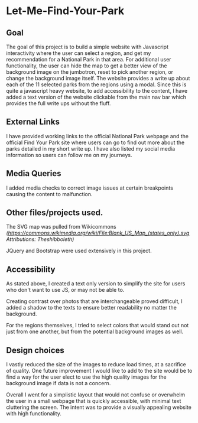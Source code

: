 # Let-Me-Find-Your-Park

## Goal
The goal of this project is to build a simple website with Javascript interactivity where the user can select a region, and get my recommendation for a National Park in that area. For additional user functionality, the user can hide the map to get a better view of the background image on the jumbotron, reset to pick another region, or change the background image itself. The website provides a write up about each of the 11 selected parks from the regions using a modal. Since this is quite a javascript heavy website, to add accessibility to the content, I have added a text version of the website clickable from the main nav bar which provides the full write ups without the fluff.

## External Links
I have provided working links to the official National Park webpage and the official Find Your Park site where users can go to find out more about the parks detailed in my short write up. I have also listed my social media information so users can follow me on my journeys. 

## Media Queries
I added media checks to correct image issues at certain breakpoints causing the content to malfunction.

## Other files/projects used.
The SVG map was pulled from Wikicommons *(https://commons.wikimedia.org/wiki/File:Blank_US_Map_(states_only).svg Attributions: Theshibboleth)*

JQuery and Bootstrap were used extensively in this project.

## Accessibility

As stated above, I created a text only version to simplify the site for users who don't want to use JS, or may not be able to.

Creating contrast over photos that are interchangeable proved difficult, I added a shadow to the texts to ensure better readability no matter the background.

For the regions themselves, I tried to select colors that would stand out not just from one another, but from the potential background images as well.

## Design choices

I vastly reduced the size of the images to reduce load times, at a sacrifice of quality. One future improvement I would like to add to the site would be to find a way for the user elect to use the high quality images for the background image if data is not a concern.

Overall I went for a simplistic layout that would not confuse or overwhelm the user in a small webpage that is quickly accessible, with minimal text cluttering the screen. The intent was to provide a visually appealing website with high functionality.
